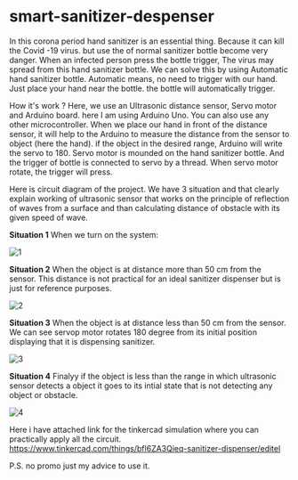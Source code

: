 # smart-sanitizer-despenser

In this corona period hand sanitizer is an essential thing. Because it can kill the Covid -19 virus. but use the of normal sanitizer bottle become very danger. When an infected person press the bottle trigger, The virus may spread from this hand sanitizer bottle. We can solve this by using Automatic hand sanitizer bottle. Automatic means, no need to trigger with our hand. Just place your hand near the bottle. the bottle will automatically trigger.


How it's work ?
Here, we use an Ultrasonic distance sensor, Servo motor and Arduino board. here I am using Arduino Uno. You can also use any other microcontroller. When we place our hand in front of the distance sensor, it will help to the Arduino to measure the distance from the sensor to object (here the hand). if the object in the desired range, Arduino will write the servo to 180. Servo motor is mounded on the hand sanitizer bottle. And the trigger of bottle is connected to servo by a thread. When servo motor rotate, the trigger will press.

Here is circuit diagram of the project. We have 3 situation and that clearly explain working of ultrasonic sensor that works on the principle of reflection of waves from a surface and than calculating distance of obstacle with its given speed of wave.

**Situation 1**
When we turn on the system:

![1](https://user-images.githubusercontent.com/96690206/151661507-c9fa9395-4c53-415d-813a-c7c64ec95a64.png)


**Situation 2**
When the object is at distance more than 50 cm from the sensor. This distance is not practical for an ideal sanitizer dispenser but is just for reference purposes.

![2](https://user-images.githubusercontent.com/96690206/151661549-1fb00d09-fe89-45c0-a57d-b423f8c464fc.png)

**Situation 3**
When the object is at distance less than 50 cm from the sensor. We can see servop motor rotates 180 degree from its initial position displaying that it is dispensing sanitizer.

![3](https://user-images.githubusercontent.com/96690206/151661625-69972d3b-fef2-4443-9963-44cda9b77168.png)


**Situation 4**
Finalyy if the object is less than the range in which ultrasonic sensor detects a object it goes to its intial state that is not detecting any object or obstacle.

![4](https://user-images.githubusercontent.com/96690206/151661633-ed260273-6351-4b12-a73b-2fa482aae2eb.png)


Here i have attached link for the tinkercad simulation where you can practically apply all the circuit.
https://www.tinkercad.com/things/bfl6ZA3Qieq-sanitizer-dispenser/editel


P.S. no promo just my advice to use it.
